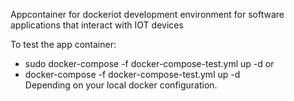 Appcontainer for dockeriot development environment
for software applications that interact with IOT devices

To test the app container:

* sudo docker-compose -f docker-compose-test.yml  up -d
or 
* docker-compose -f docker-compose-test.yml  up -d  
Depending on your local docker configuration. 
